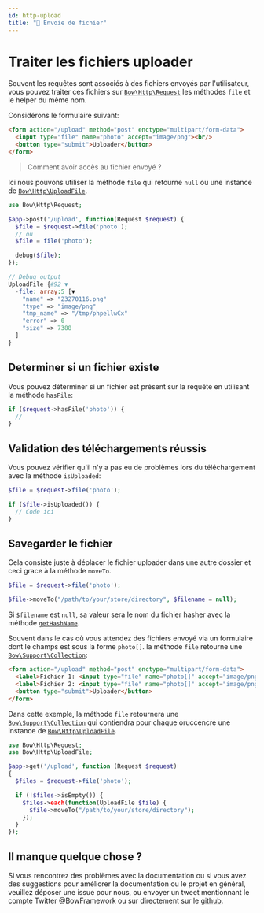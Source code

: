 ```yaml
---
id: http-upload
title: "🛫 Envoie de fichier"
---
```


# Traiter les fichiers uploader

Souvent les requêtes sont associés à des fichiers envoyés par l'utilisateur, vous pouvez traiter ces fichiers sur [`Bow\Http\Request`](https://bowphp.com/api/master/Bow/Http/Request.html) les méthodes `file` et le helper du même nom.

Considérons le formulaire suivant:

```html
<form action="/upload" method="post" enctype="multipart/form-data">
  <input type="file" name="photo" accept="image/png"><br/>
  <button type="submit">Uploader</button>
</form>
```

> Comment avoir accès au fichier envoyé ?

Ici nous pouvons utiliser la méthode `file` qui retourne `null` ou une instance de [`Bow\Http\UploadFile`](https://bowphp.com/api/master/Bow/Http/UploadFile.html).

```php
use Bow\Http\Request;

$app->post('/upload', function(Request $request) {
  $file = $request->file('photo');
  // ou
  $file = file('photo');

  debug($file);
});
```

```php
// Debug output
UploadFile {#92 ▼
  -file: array:5 [▼
    "name" => "23270116.png"
    "type" => "image/png"
    "tmp_name" => "/tmp/phpellwCx"
    "error" => 0
    "size" => 7388
  ]
}
```

## Determiner si un fichier existe

Vous pouvez déterminer si un fichier est présent sur la requête en utilisant la méthode `hasFile`:

```php
if ($request->hasFile('photo')) {
  //
}
```

## Validation des téléchargements réussis

Vous pouvez vérifier qu'il n'y a pas eu de problèmes lors du téléchargement avec la méthode `isUploaded`:

```php
$file = $request->file('photo');

if ($file->isUploaded()) {
  // Code ici
}
```

## Savegarder le fichier

Cela consiste juste à déplacer le fichier uploader dans une autre dossier et ceci grace à la méthode `moveTo`.

```php
$file = $request->file('photo');

$file->moveTo("/path/to/your/store/directory", $filename = null);
```

Si `$filename` est `null`, sa valeur sera le nom du fichier hasher avec la méthode [`getHashName`](https://bowphp.com/api/master/Bow/Http/UploadFile.html#method_getHashName).

Souvent dans le cas où vous attendez des fichiers envoyé via un formulaire dont le champs est sous la forme `photo[]`. la méthode `file` retourne une [`Bow\Support\Collection`](https://bowphp.com/api/master/Bow/Support/Collection.html):

```html
<form action="/upload" method="post" enctype="multipart/form-data">
  <label>Fichier 1: <input type="file" name="photo[]" accept="image/png"></label><br/>
  <label>Fichier 2: <input type="file" name="photo[]" accept="image/png"></label><br/>
  <button type="submit">Uploader</button>
</form>
```

Dans cette exemple, la méthode `file` retournera une [`Bow\Support\Collection`](https://bowphp.com/api/master/Bow/Support/Collection.html) qui contiendra pour chaque oruccencre une instance de [`Bow\Http\UploadFile`](https://bowphp.com/api/master/Bow/Http/UploadFile.html).

```php
use Bow\Http\Request;
use Bow\Http\UploadFile;

$app->get('/upload', function (Request $request)
{
  $files = $request->file('photo');

  if (!$files->isEmpty()) {
    $files->each(function(UploadFile $file) {
      $file->moveTo("/path/to/your/store/directory");
    });
  }
});
```

## Il manque quelque chose ?

Si vous rencontrez des problèmes avec la documentation ou si vous avez des suggestions pour améliorer la documentation ou le projet en général, veuillez déposer une issue pour nous, ou envoyer un tweet mentionnant le compte Twitter @BowFramework ou sur directement sur le [github](https://github.com/bowphp/docs/issues).
